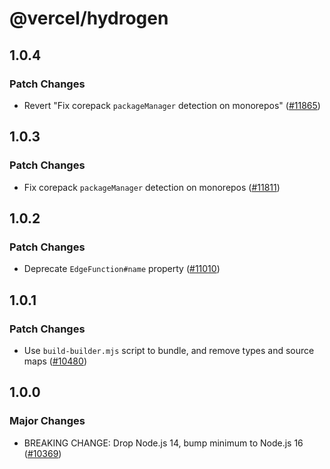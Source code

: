# @vercel/hydrogen

## 1.0.4

### Patch Changes

- Revert "Fix corepack `packageManager` detection on monorepos" ([#11865](https://github.com/vercel/vercel/pull/11865))

## 1.0.3

### Patch Changes

- Fix corepack `packageManager` detection on monorepos ([#11811](https://github.com/vercel/vercel/pull/11811))

## 1.0.2

### Patch Changes

- Deprecate `EdgeFunction#name` property ([#11010](https://github.com/vercel/vercel/pull/11010))

## 1.0.1

### Patch Changes

- Use `build-builder.mjs` script to bundle, and remove types and source maps ([#10480](https://github.com/vercel/vercel/pull/10480))

## 1.0.0

### Major Changes

- BREAKING CHANGE: Drop Node.js 14, bump minimum to Node.js 16 ([#10369](https://github.com/vercel/vercel/pull/10369))
